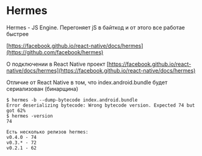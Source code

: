 # Hermes

Hermes - JS Engine. Перегоняет jS в байткод и от этого все работае быстрее

[https://facebook.github.io/react-native/docs/hermes](https://github.com/facebook/hermes)

О подключении в React Native проект [https://facebook.github.io/react-native/docs/hermes](https://facebook.github.io/react-native/docs/hermes)

Отличие от React Native в том, что index.android.bundle будет сериализован \(бинарщина\)

```text
$ hermes -b --dump-bytecode index.android.bundle
Error deserializing bytecode: Wrong bytecode version. Expected 74 but got 62%
$ hermes -version
74

Есть несколько релизов hermes:
v0.4.0 - 74
v0.3.* - 72
v0.2.1 - 62
```


